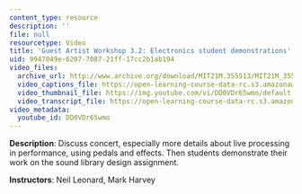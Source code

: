 ```yaml
---
content_type: resource
description: ''
file: null
resourcetype: Video
title: 'Guest Artist Workshop 3.2: Electronics student demonstrations'
uid: 9947049e-6207-7087-21ff-17cc2b1ab194
video_files:
  archive_url: http://www.archive.org/download/MIT21M.355S13/MIT21M_355S13_guest_artist_workshop_3-2_300k.mp4
  video_captions_file: https://open-learning-course-data-rc.s3.amazonaws.com/21m-355-musical-improvisation-spring-2013/2a2b653a346e57dfb36d7207f936ce72_DD0VDr65wmo.vtt
  video_thumbnail_file: https://img.youtube.com/vi/DD0VDr65wmo/default.jpg
  video_transcript_file: https://open-learning-course-data-rc.s3.amazonaws.com/21m-355-musical-improvisation-spring-2013/492f7b044b65e788f2d10692ce1841b0_DD0VDr65wmo.pdf
video_metadata:
  youtube_id: DD0VDr65wmo
---
```


**Description**: Discuss concert, especially more details about live processing in performance, using pedals and effects. Then students demonstrate their work on the sound library design assignment.

**Instructors**: Neil Leonard, Mark Harvey